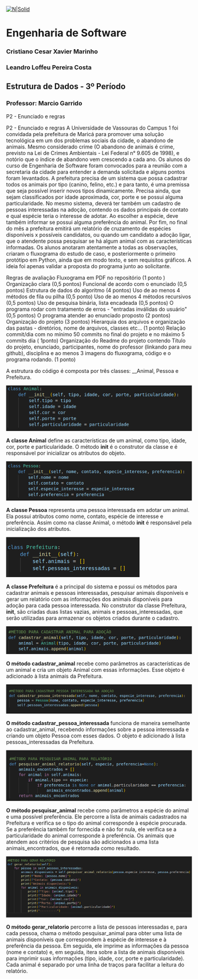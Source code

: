 [![N|Solid](https://universidadedevassouras.edu.br/wp-content/uploads/2022/03/campus_marica.png)](https://universidadedevassouras.edu.br/campus-marica/)

# Engenharia de Software
### Cristiano Cesar Xavier Marinho
### Leandro Loffeu Pereira Costa
## Estrutura de Dados - 3º Período
### Professor: Marcio Garrido

P2 - Enunciado e regras

P2 - Enunciado e regras
A Universidade de Vassouras do Campus 1 foi convidada pela prefeitura de Maricá para promover uma solução tecnológica em um dos problemas sociais da cidade, o abandono de animais. Mesmo considerado crime (O abandono de animais é crime, previsto na Lei de Crimes Ambientais - Lei Federal n° 9.605 de 1998), e notório que o índice de abandono vem crescendo a cada ano.
Os alunos do curso de Engenharia de Software foram convocados para a reunião com a secretaria da cidade para entender a demanda solicitada e alguns pontos foram levantados.
A prefeitura precisa de um sistema que possa cadastrar todos os animais por tipo (canino, felino, etc.) e para tanto, é uma premissa que seja possível inserir novos tipos dinamicamente. Precisa ainda, que sejam classificados por idade aproximada, cor, porte e se possui alguma particularidade. No mesmo sistema, deverá ter também um cadastro de pessoas interessadas na adoção, contendo os dados principais de contato e qual espécie teria o interesse de adotar. Ao escolher a espécie, deve também informar se possui alguma preferência do animal. Por fim, no final do mês a prefeitura emitirá um relatório de cruzamento de espécies disponíveis x possíveis candidatos, ou quando um candidato a adoção ligar, que o atendente possa pesquisar se há algum animal com as características informadas.
Os alunos anotaram atentamente a todas as observações, criaram o fluxograma do estudo de caso, e posteriormente o primeiro protótipo em Python, ainda que em modo texto, e sem requisitos gráficos. A ideia foi apenas validar a proposta do programa junto ao solicitante.


Regras de avaliação
Fluxograma em PDF no repositório (1 ponto )
Organização clara (0,5 pontos)
Funcional de acordo com o enunciado (0,5 pontos)
Estrutura de dados do algoritmo (4 pontos)
Uso de ao menos 4 métodos de fila ou pilha (0,5 ponto)
Uso de ao menos 4 métodos recursivos (0,5 pontos)
Uso de pesquisa binária, lista encadeada (0,5 pontos)
O programa rodar com tratamento de erros - "entradas inválidas do usuário" (0,5 pontos)
O programa atender ao enunciado proposto (2 pontos)
Organização do projeto (3 pontos)
Hierarquia dos arquivos e organização das pastas - diretórios, nome de arquivos, classes etc... (1 ponto)
Relação commit/dia com no mínimo 50 commits no final do projeto e no máximo 5 commits dia ( 1ponto)
Organização do Readme do projeto contendo Título do projeto, enunciado, participantes, nome do professor (linkando para meu github), disciplina e ao menos 3 imagens do fluxograma, código e o programa rodando. (1 ponto)




A estrutura do código é composta por três classes: __Animal, Pessoa e Prefeitura.




![N|solid](https://github.com/leandroloffeu/Projeto-P2-Estrutura-de-Dados/blob/main-5/Imagens/Classe%20Animal.png)

__A classe Animal__ define as características de um animal, como tipo, idade, cor, porte e particularidade. O método __init__ é o construtor da classe e é responsável por inicializar os atributos do objeto.

![N|solid](https://github.com/leandroloffeu/Projeto-P2-Estrutura-de-Dados/blob/main-5/Imagens/classe%20pessoa.png)

__A classe Pessoa__ representa uma pessoa interessada em adotar um animal. Ela possui atributos como nome, contato, espécie de interesse e preferência. Assim como na classe Animal, o método __init__ é responsável pela inicialização dos atributos.


![N|solid](https://github.com/leandroloffeu/Projeto-P2-Estrutura-de-Dados/blob/main-5/Imagens/Classe%20prefeitura.png)

__A classe Prefeitura__ é a principal do sistema e possui os métodos para cadastrar animais e pessoas interessadas, pesquisar animais disponíveis e gerar um relatório com as informações dos animais disponíveis para adoção para cada pessoa interessada.
No construtor da classe Prefeitura, __init__, são criadas duas listas vazias, animais e pessoas_interessadas, que serão utilizadas para armazenar os objetos criados durante o cadastro.

![N|solid](https://github.com/leandroloffeu/Projeto-P2-Estrutura-de-Dados/blob/main-5/Imagens/Metodo%20para%20cadastrar%20animal.png)

__O método cadastrar_animal__ recebe como parâmetros as características de um animal e cria um objeto Animal com essas informações. Esse objeto é adicionado à lista animais da Prefeitura.

![N|solid](https://github.com/leandroloffeu/Projeto-P2-Estrutura-de-Dados/blob/main-5/Imagens/Medoto%20cadastrar%20pessoa%20interessada.png)

__O método cadastrar_pessoa_interessada__ funciona de maneira semelhante ao cadastrar_animal, recebendo informações sobre a pessoa interessada e criando um objeto Pessoa com esses dados. O objeto é adicionado à lista pessoas_interessadas da Prefeitura.



![N|solid](https://github.com/leandroloffeu/Projeto-P2-Estrutura-de-Dados/blob/main-5/Imagens/metodo%20pesquisar%20animal.png)

__O método pesquisar_animal__ recebe como parâmetros a espécie do animal e uma possível preferência. Ele percorre a lista de animais cadastrados na Prefeitura e verifica se o tipo do animal corresponde à espécie procurada. Se a preferência também for fornecida e não for nula, ele verifica se a particularidade do animal corresponde à preferência. Os animais que atendem aos critérios de pesquisa são adicionados a uma lista animais_encontrados, que é retornada como resultado.


![N|solid](https://github.com/leandroloffeu/Projeto-P2-Estrutura-de-Dados/blob/main-5/Imagens/metodo%20gerar%20relatorio.png)

__O método gerar_relatorio__ percorre a lista de pessoas interessadas e, para cada pessoa, chama o método pesquisar_animal para obter uma lista de animais disponíveis que correspondem à espécie de interesse e à preferência da pessoa. Em seguida, ele imprime as informações da pessoa (nome e contato) e, em seguida, itera sobre a lista de animais disponíveis para imprimir suas informações (tipo, idade, cor, porte e particularidade). Cada animal é separado por uma linha de traços para facilitar a leitura do relatório.





